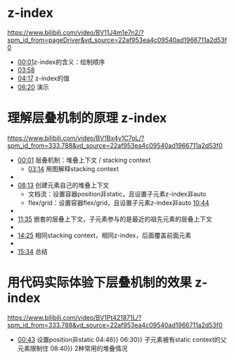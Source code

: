 # z-index
https://www.bilibili.com/video/BV11J4m1e7n2/?spm_id_from=pageDriver&vd_source=22af953ea4c09540ad1966711a2d53f0

- [00:01](https://www.bilibili.com/video/BV11J4m1e7n2/?t=1.367681#t=1.37)z-index的含义：绘制顺序
- [03:58](https://www.bilibili.com/video/BV11J4m1e7n2/?t=238.89954#t=03:58.90) 
- [04:17](https://www.bilibili.com/video/BV11J4m1e7n2/?t=238.89954#t=04:16.90) z-index的值
- [06:20](https://www.bilibili.com/video/BV11J4m1e7n2/?t=238.89954#t=06:20.90) 演示


# 理解层叠机制的原理 z-index
https://www.bilibili.com/video/BV1Bx4y1C7oL/?spm_id_from=333.788&vd_source=22af953ea4c09540ad1966711a2d53f0

- [00:01](https://www.bilibili.com/video/BV1Bx4y1C7oL/?t=1.150573#t=1.15) 层叠机制：堆叠上下文 / stacking context
	- [03:14](https://www.bilibili.com/video/BV1Bx4y1C7oL/?t=194.436489#t=03:14.44) 用图解释stacking context
- 
- [08:13](https://www.bilibili.com/video/BV1Bx4y1C7oL/?t=493.16374#t=08:13.16)  创建元素自己的堆叠上下文
	- 文档流：设置容器position非static，且设置子元素z-index非auto
	- flex/grid：设置容器flex/grid，且设置子元素z-index非auto [10:44](https://www.bilibili.com/video/BV1Bx4y1C7oL/?t=644.330673#t=10:44.33) 
- 
- [11:35](https://www.bilibili.com/video/BV1Bx4y1C7oL/?t=695.476#t=11:35.48) 嵌套的层叠上下文，子元素参与的是最近的祖先元素的层叠上下文
- 
- [14:25](https://www.bilibili.com/video/BV1Bx4y1C7oL/?t=865.684524#t=14:25.68) 相同stacking context，相同z-index，后面覆盖前面元素
- 
- [15:34](https://www.bilibili.com/video/BV1Bx4y1C7oL/?t=934.999958#t=15:35.00)  总结




# 用代码实际体验下层叠机制的效果 z-index
https://www.bilibili.com/video/BV1Pt421871L/?spm_id_from=333.788&vd_source=22af953ea4c09540ad1966711a2d53f0

- [00:43](https://www.bilibili.com/video/BV1Pt421871L/?t=43.796653#t=43.80) 设置position非static
04:46}}
06:30}} 子元素被有static context的父元素限制住
08:40}} 2种常用的堆叠情况